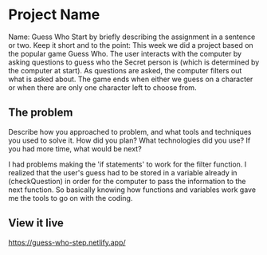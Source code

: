 # Project Name
Name: Guess Who
Start by briefly describing the assignment in a sentence or two. Keep it short and to the point:
This week we did a project based on the popular game Guess Who. The user interacts with the computer by asking questions to guess who the Secret person is (which is determined by the computer at start). As questions are asked, the computer filters out what is asked about. The game ends when either we guess on a character or when there are only one character left to choose from. 

## The problem

Describe how you approached to problem, and what tools and techniques you used to solve it. How did you plan? What technologies did you use? If you had more time, what would be next?

I had problems making the 'if statements' to work for the filter function. I realized that the user's guess had to be stored in a variable already in (checkQuestion) in order for the computer to pass the information to the next function. So basically knowing how functions and variables work gave me the tools to go on with the coding.

## View it live
https://guess-who-step.netlify.app/

